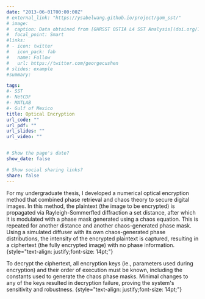 ```yaml
---
date: "2013-06-01T00:00:00Z"
# external_link: "https://ysabelwang.github.io/project/gom_sst/"
# image:
#  caption: Data obtained from [GHRSST OSTIA L4 SST Analysis](doi.org/10.5067/GHOST-4FK01)
#  focal_point: Smart
#links:
# - icon: twitter
#   icon_pack: fab
#   name: Follow
#   url: https://twitter.com/georgecushen
# slides: example
#summary: 

tags:
#- SST
#- NetCDF
#- MATLAB
#- Gulf of Mexico
title: Optical Encryption
url_code: ""
url_pdf: ""
url_slides: ""
url_video: ""


# Show the page's date?
show_date: false

# Show social sharing links?
share: false
---
```

For my undergraduate thesis, I developed a numerical optical encryption method that combined phase retrieval and chaos theory to secure digital images. In this method, the plaintext (the image to be encrypted) is propagated  via Rayleigh-Sommerfled diffraction a set distance, after which it is modulated with a phase mask generated using a chaos equation. This is repeated for another distance and another chaos-generated phase mask. Using a simulated diffuser with its own chaos-generated phase distributions, the intensity of the encrypted plaintext is captured, resulting in a ciphertext (the fully encrypted image) with no phase information.
{style="text-align: justify;font-size: 14pt;"}

To decrypt the ciphertext, all encryption keys (ie., parameters used during encryption) and their order of execution must be known, including the constants used to generate the chaos phase masks. Minimal changes to any of the keys resulted in decryption failure, proving the system's sensitivity and robustness.
{style="text-align: justify;font-size: 14pt;"}

